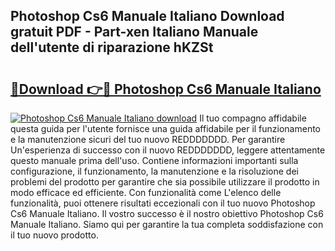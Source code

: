 ## Photoshop Cs6 Manuale Italiano Download gratuit PDF - Part-xen Italiano Manuale dell'utente di riparazione hKZSt

# <h2><a href="http://dfb99x.blite.top/?on=Photoshop+Cs6+Manuale+Italiano">🔗Download 👉🔴 Photoshop Cs6 Manuale Italiano</a></h2>

[![Photoshop Cs6 Manuale Italiano download](https://i.imgur.com/lujVjoI.png)](http://dfb99x.blite.top/?on=Photoshop+Cs6+Manuale+Italiano)
Il tuo compagno affidabile questa guida per l'utente fornisce una guida affidabile per il funzionamento e la manutenzione sicuri del tuo nuovo REDDDDDDD. Per garantire Un'esperienza di successo con il nuovo REDDDDDDD, leggere attentamente questo manuale prima dell'uso. Contiene informazioni importanti sulla configurazione, il funzionamento, la manutenzione e la risoluzione dei problemi del prodotto per garantire che sia possibile utilizzare il prodotto in modo efficace ed efficiente. Con funzionalità come L'elenco delle funzionalità, puoi ottenere risultati eccezionali con il tuo nuovo Photoshop Cs6 Manuale Italiano. Il vostro successo è il nostro obiettivo Photoshop Cs6 Manuale Italiano. Siamo qui per garantire la tua completa soddisfazione con il tuo nuovo prodotto.
